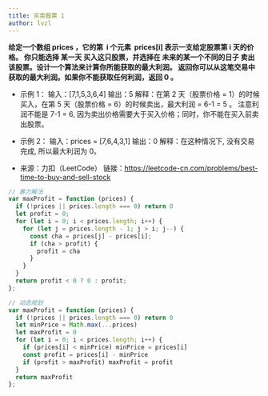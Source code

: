 ```yaml
---
title: 买卖股票 1
author: lvzl
---
```


**给定一个数组 prices ，它的第  i 个元素  prices[i] 表示一支给定股票第 i 天的价格。
你只能选择 某一天 买入这只股票，并选择在 未来的某一个不同的日子 卖出该股票。设计一个算法来计算你所能获取的最大利润。
返回你可以从这笔交易中获取的最大利润。如果你不能获取任何利润，返回 0 。**
- 示例 1：
输入：[7,1,5,3,6,4]
输出：5
解释：在第 2 天（股票价格 = 1）的时候买入，在第 5 天（股票价格 = 6）的时候卖出，最大利润 = 6-1 = 5 。
注意利润不能是 7-1 = 6, 因为卖出价格需要大于买入价格；同时，你不能在买入前卖出股票。

- 示例 2：
输入：prices = [7,6,4,3,1]
输出：0
解释：在这种情况下, 没有交易完成, 所以最大利润为 0。
- 来源：力扣（LeetCode）
链接：https://leetcode-cn.com/problems/best-time-to-buy-and-sell-stock


```js
// 暴力解法
var maxProfit = function (prices) {
  if (!prices || prices.length === 0) return 0
  let profit = 0;
  for (let i = 0; i < prices.length; i++) {
    for (let j = prices.length - 1; j > i; j--) {
      const cha = prices[j] - prices[i];
      if (cha > profit) {
        profit = cha
      }
    }
  }
  return profit < 0 ? 0 : profit;
};

// 动态规划
var maxProfit = function (prices) {
  if (!prices || prices.length === 0) return 0
  let minPrice = Math.max(...prices)
  let maxProfit = 0
  for (let i = 0; i < prices.length; i++) {
    if (prices[i] < minPrice) minPrice = prices[i]
    const profit = prices[i] - minPrice
    if (profit > maxProfit) maxProfit = profit
  }
  return maxProfit
};
```
